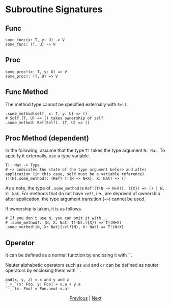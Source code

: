 # Subroutine Signatures

## Func

```erg
some_func(x: T, y: U) -> V
some_func: (T, U) -> V
```

## Proc

```erg
some_proc!(x: T, y: U) => V
some_proc!: (T, U) => V
```

## Func Method

The method type cannot be specified externally with ``Self``.

```erg
.some_method(self, x: T, y: U) => ()
# Self.(T, U) => () takes ownership of self
.some_method: Ref(Self). (T, U) => ()
```

## Proc Method (dependent)

In the following, assume that the type `T!` takes the type argument `N: Nat`. To specify it externally, use a type variable.

```erg
T!: Nat -> Type
# ~> indicates the state of the type argument before and after application (in this case, self must be a variable reference)
T!(N).some_method!: (Ref! T!(N ~> N+X), X: Nat) => ()
```

As a note, the type of `.some_method` is `Ref!(T(N ~> N+X)). ({X}) => () | N, X: Nat`.
For methods that do not have `ref!`, i.e., are deprived of ownership after application, the type argument transition (`~>`) cannot be used.

If ownership is taken, it is as follows.

```erg
# If you don't use N, you can omit it with _.
# .some_method!: |N, X: Nat| T!(N).({X}) => T!(N+X)
.some_method!|N, X: Nat|(self(N), X: Nat) => T!(N+X)
```

## Operator

It can be defined as a normal function by enclosing it with ``.

Neuter alphabetic operators such as `and` and `or` can be defined as neuter operators by enclosing them with ``.

```erg
and(x, y, z) = x and y and z
`_+_`(x: Foo, y: Foo) = x.a + y.a
`-_`(x: Foo) = Foo.new(-x.a)
```

<p align='center'>
    <a href='. /21_lambda.md'>Previous</a> | <a href='. /23_scope.md'>Next</a>
</p>
